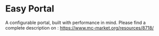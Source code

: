 # Easy Portal
A configurable portal, built with performance in mind.
Please find a complete description on : https://www.mc-market.org/resources/8718/
